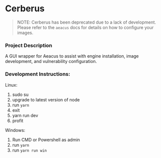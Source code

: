 # Cerberus

> NOTE: Cerberus has been deprecated due to a lack of development. Please refer to the `aeacus` docs for details on how to configure your images.

### Project Description

A GUI wrapper for Aeacus to assist with engine installation, image development, and vulnerability configuration.


### Development Instructions:

Linux:

1. sudo su
2. upgrade to latest version of node
3. run `yarn`
4. exit
5. yarn run dev
6. profit


Windows:

1. Run CMD or Powershell as admin
1. run `yarn`
2. run `yarn run win`
